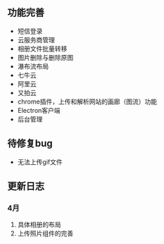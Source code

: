 ## 功能完善

- 短信登录
- 云服务商管理
- 相册文件批量转移
- 图片删除与删除原图
- 瀑布流布局
- 七牛云
- 阿里云
- 又拍云
- chrome插件，上传和解析网站的画廊（图流）功能
- Electron客户端
- 后台管理

## 待修复bug

* 无法上传gif文件





## 更新日志



### 4月

1. 具体相册的布局
2. 上传照片组件的完善